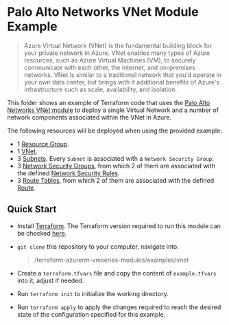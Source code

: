 # Palo Alto Networks VNet Module Example

>Azure Virtual Network (VNet) is the fundamental building block for your private network in Azure. VNet enables many types of Azure resources, such as Azure Virtual Machines (VM), to securely communicate with each other, the internet, and on-premises networks. VNet is similar to a traditional network that you'd operate in your own data center, but brings with it additional benefits of Azure's infrastructure such as scale, availability, and isolation.

This folder shows an example of Terraform code that uses the [Palo Alto Networks VNet module](https://github.com/PaloAltoNetworks/terraform-azurerm-vmseries-modules/tree/develop/modules/vnet) to deploy a single Virtual Network and a number of network components associated within the VNet in Azure. 

The following resources will be deployed when using the provided example:
* 1 [Resource Group](https://docs.microsoft.com/en-us/azure/azure-resource-manager/management/manage-resource-groups-portal#what-is-a-resource-group).
* 1 [VNet](https://docs.microsoft.com/en-us/azure/virtual-network/virtual-networks-overview).
* 3 [Subnets](https://docs.microsoft.com/en-us/azure/virtual-network/virtual-network-manage-subnet). Every `Subnet` is associated with a `Network Security Group`.
* 3 [Network Security Groups](https://docs.microsoft.com/en-us/azure/virtual-network/network-security-groups-overview), from which 2 of them are associated with the defined [Network Security Rules](https://docs.microsoft.com/en-us/azure/virtual-network/network-security-groups-overview#security-rules).
* 3 [Route Tables](https://docs.microsoft.com/en-us/azure/virtual-network/manage-route-table), from which 2 of them are associated with the defined [Route](https://docs.microsoft.com/en-us/azure/virtual-network/manage-route-table#create-a-route).

## Quick Start

* Install [Terraform](https://www.terraform.io/). The Terraform version required to run this module can be checked [here](./versions.tf).
* `git clone` this repository to your computer, navigate into:

    >/terraform-azurerm-vmseries-modules/examples/vnet

* Create a `terraform.tfvars` file and copy the content of `example.tfvars` into it, adjust if needed.
* Run `terraform init` to initialize the working directory.
* Run `terraform apply` to apply the changes required to reach the desired state of the configuration specified for this example.


